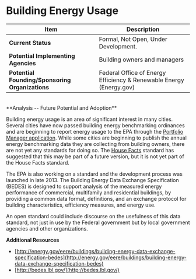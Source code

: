 # Building Energy Usage
| Item | Description |
| --- | --- |
| **Current Status** | Formal, Not Open, Under Development. |
| **Potential Implementing Agencies** | Building owners and managers |
| **Potential Founding/Sponsoring Organizations** | Federal Office of Energy Efficiency &amp; Renewable Energy (Energy.gov) |
<br>
**Analysis -- Future Potential and Adoption**

Building energy usage is an area of significant interest in many cities. Several cities have now passed building energy benchmarking ordinances and are beginning to report energy usage to the EPA through the [Portfolio Manager application](https://www.energystar.gov/buildings/facility-owners-and-managers/existing-buildings/use-portfolio-manager). While some cities are beginning to publish the annual energy benchmarking data they are collecting from building owners, there are not yet any standards for doing so. The [House Facts](../../standards/domain_specific_standards/house_facts.md) standard has suggested that this may be part of a future version, but it is not yet part of the House Facts standard.

The EPA is also working on a standard and the development process was launched in late 2013\. The Building Energy Data Exchange Specification (BEDES) is designed to support analysis of the measured energy performance of commercial, multifamily and residential buildings, by providing a common data format, definitions, and an exchange protocol for building characteristics, efficiency measures, and energy use.

An open standard could include discourse on the usefulness of this data standard, not just in use by the Federal government but by local government agencies and other organizations.

**Additional Resources**

*   [http://energy.gov/eere/buildings/building-energy-data-exchange-specification-bedes](http://energy.gov/eere/buildings/building-energy-data-exchange-specification-bedes)
*   [http://bedes.lbl.gov/](http://bedes.lbl.gov/)
